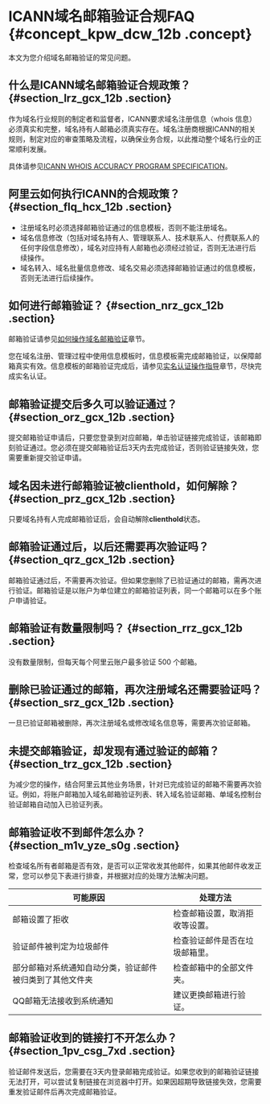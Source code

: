 # ICANN域名邮箱验证合规FAQ {#concept_kpw_dcw_12b .concept}

本文为您介绍域名邮箱验证的常见问题。

## 什么是ICANN域名邮箱验证合规政策？ {#section_lrz_gcx_12b .section}

作为域名行业规则的制定者和监督者，ICANN要求域名注册信息（whois 信息）必须真实和完整，域名持有人邮箱必须真实存在。域名注册商根据ICANN的相关规则，制定对应的审查策略及流程，以确保业务合规，以此推动整个域名行业的正常顺利发展。

具体请参见[ICANN WHOIS ACCURACY PROGRAM SPECIFICATION](https://www.icann.org/resources/pages/approved-with-specs-2013-09-17-en#whois-accuracy)。

## 阿里云如何执行ICANN的合规政策？ {#section_flq_hcx_12b .section}

-   注册域名时必须选择邮箱验证通过的信息模板，否则不能注册域名。
-   域名信息修改（包括对域名持有人、管理联系人、技术联系人、付费联系人的任何字段信息修改），域名对应持有人邮箱也必须经过验证，否则无法进行后续操作。
-   域名转入、域名批量信息修改、域名交易必须选择邮箱验证通过的信息模板，否则无法进行后续操作。

## 如何进行邮箱验证？ {#section_nrz_gcx_12b .section}

邮箱验证请参见[如何操作域名邮箱验证](https://help.aliyun.com/knowledge_detail/85122.html)章节。

您在域名注册、管理过程中使用信息模板时，信息模板需完成邮箱验证，以保障邮箱真实有效。信息模板的邮箱验证完成后，请参见[实名认证操作指导](../../../../cn.zh-CN/域名实名认证/域名实名认证概述.md#section_zqh_bgy_ggb)章节，尽快完成实名认证。

## 邮箱验证提交后多久可以验证通过？ {#section_orz_gcx_12b .section}

提交邮箱验证申请后，只要您登录到对应邮箱，单击验证链接完成验证，该邮箱即刻验证通过。您必须在提交邮箱验证后3天内去完成验证，否则验证链接失效，您需要重新提交验证申请。

## 域名因未进行邮箱验证被clienthold，如何解除？ {#section_prz_gcx_12b .section}

只要域名持有人完成邮箱验证后，会自动解除**clienthold**状态。

## 邮箱验证通过后，以后还需要再次验证吗？ {#section_qrz_gcx_12b .section}

邮箱验证通过后，不需要再次验证。但如果您删除了已验证通过的邮箱，需再次进行验证。邮箱验证是以账户为单位建立的邮箱验证列表，同一个邮箱可以在多个账户申请验证。

## 邮箱验证有数量限制吗？ {#section_rrz_gcx_12b .section}

没有数量限制，但每天每个阿里云账户最多验证 500 个邮箱。

## 删除已验证通过的邮箱，再次注册域名还需要验证吗？ {#section_srz_gcx_12b .section}

一旦已验证邮箱被删除，再次注册域名或修改域名信息等，需要再次验证邮箱。

## 未提交邮箱验证，却发现有通过验证的邮箱？ {#section_trz_gcx_12b .section}

为减少您的操作，结合阿里云其他业务场景，针对已完成验证的邮箱不需要再次验证。例如，将账户邮箱加入域名邮箱验证列表、转入域名验证邮箱、单域名控制台验证邮箱自动加入已验证列表。

## 邮箱验证收不到邮件怎么办？ {#section_m1v_yze_s0g .section}

检查域名所有者邮箱是否有效，是否可以正常收发其他邮件，如果其他邮件收发正常，您可以参见下表进行排查，并根据对应的处理方法解决问题。

|可能原因|处理方法|
|----|----|
|邮箱设置了拒收|检查邮箱设置，取消拒收等设置。|
|验证邮件被判定为垃圾邮件|检查验证邮件是否在垃圾邮箱里。|
|部分邮箱对系统通知自动分类，验证邮件被归类到了其他文件夹|检查邮箱中的全部文件夹。|
|QQ邮箱无法接收到系统通知|建议更换邮箱进行验证。|

## 邮箱验证收到的链接打不开怎么办？ {#section_1pv_csg_7xd .section}

验证邮件发送后，您需要在3天内登录邮箱完成验证。如果您收到的邮箱验证链接无法打开，可以尝试复制链接在浏览器中打开。如果因超期导致链接失效，您需要重发验证邮件后再次完成邮箱验证。

